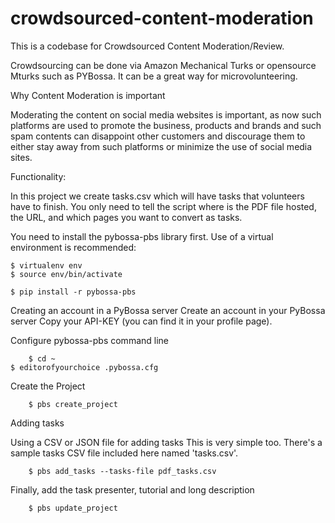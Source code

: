 # crowdsourced-content-moderation

This is a codebase for Crowdsourced Content Moderation/Review. 

Crowdsourcing can be done via Amazon Mechanical Turks or opensource Mturks such as PYBossa. 
It can be a great way for microvolunteering. 

Why Content Moderation is important

Moderating the content on social media websites is important, as now such platforms are used to promote the business, products and brands and such spam contents can disappoint other customers and discourage them to either stay away from such platforms or minimize the use of social media sites.

Functionality:

In this project we create tasks.csv which will have tasks that volunteers have to finish. You only need to tell the script where is the PDF file hosted, the URL, and which pages you want to convert as tasks.

You need to install the pybossa-pbs library first. Use of a virtual environment is recommended:

    $ virtualenv env
    $ source env/bin/activate

    $ pip install -r pybossa-pbs

Creating an account in a PyBossa server
    Create an account in your PyBossa server
    Copy your API-KEY (you can find it in your profile page).

Configure pybossa-pbs command line

        $ cd ~
    $ editorofyourchoice .pybossa.cfg

Create the Project

        $ pbs create_project

Adding tasks

Using a CSV or JSON file for adding tasks
This is very simple too. There's a sample tasks CSV file included here named 'tasks.csv'.

        $ pbs add_tasks --tasks-file pdf_tasks.csv

Finally, add the task presenter, tutorial and long description

        $ pbs update_project